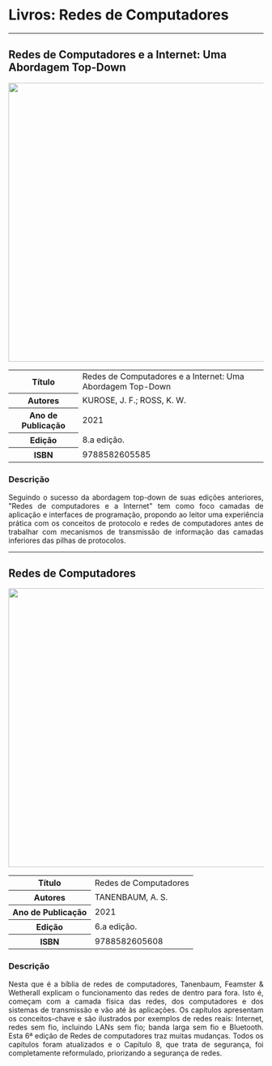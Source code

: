 # Livros: Redes de Computadores

<hr>

## Redes de Computadores e a Internet: Uma Abordagem Top-Down

<p align="center">
  <img src="https://github.com/Universidade-Livre/ciencia-da-computacao/assets/30880723/05085e45-836f-402c-b52a-254322e7246b" width="550px">
</p>

<table align="center">
    <tr>
        <th>Título</th>
        <td>Redes de Computadores e a Internet: Uma Abordagem Top-Down</td>
    </tr>
    <tr>
        <th>Autores</th>
        <td>KUROSE, J. F.; ROSS, K. W.</td>
    </tr>
    <tr>
        <th>Ano de Publicação</th>
        <td>2021</td>
    </tr>
    <tr>
        <th>Edição</th>
        <td>8.a edição.</td>
    </tr>
    <tr>
        <th>ISBN</th>
        <td>9788582605585</td>
    </tr>
</table>

### Descrição

<p align="justify">
Seguindo o sucesso da abordagem top-down de suas edições anteriores, "Redes de computadores e a Internet" tem como foco camadas de aplicação e interfaces de programação, propondo ao leitor uma experiência prática com os conceitos de protocolo e redes de computadores antes de trabalhar com mecanismos de transmissão de informação das camadas inferiores das pilhas de protocolos.
</p>

<hr>

## Redes de Computadores

<p align="center">
  <img src="https://github.com/Universidade-Livre/ciencia-da-computacao/assets/30880723/d3b8dc6a-5060-459e-a186-2d2a001ebdbb" width="550px">
</p>

<table align="center">
    <tr>
        <th>Título</th>
        <td>Redes de Computadores</td>
    </tr>
    <tr>
        <th>Autores</th>
        <td>TANENBAUM, A. S.</td>
    </tr>
    <tr>
        <th>Ano de Publicação</th>
        <td>2021</td>
    </tr>
    <tr>
        <th>Edição</th>
        <td>6.a edição.</td>
    </tr>
    <tr>
        <th>ISBN</th>
        <td>9788582605608</td>
    </tr>
</table>

### Descrição

<p align="justify">
Nesta que é a bíblia de redes de computadores, Tanenbaum, Feamster & Wetherall explicam o funcionamento das redes de dentro para fora. Isto é, começam com a camada física das redes, dos computadores e dos sistemas de transmissão e vão até às aplicações. Os capítulos  apresentam os conceitos-chave e são ilustrados por exemplos de redes reais: Internet, redes sem fio, incluindo LANs sem fio; banda larga sem fio e Bluetooth. Esta 6ª edição de Redes de computadores traz muitas mudanças. Todos os capítulos foram atualizados e o Capítulo 8, que trata de segurança, foi completamente reformulado, priorizando a segurança de redes.
</p>
